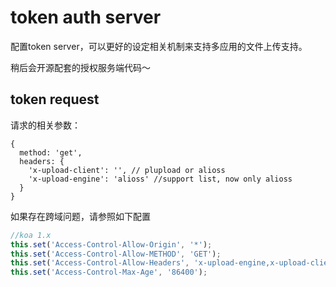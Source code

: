 # token auth server
配置token server，可以更好的设定相关机制来支持多应用的文件上传支持。

稍后会开源配套的授权服务端代码～

## token request
请求的相关参数：
```
{
  method: 'get',
  headers: {
    'x-upload-client': '', // plupload or alioss
    'x-upload-engine': 'alioss' //support list, now only alioss
  }
}
```

如果存在跨域问题，请参照如下配置
```js
//koa 1.x
this.set('Access-Control-Allow-Origin', '*');
this.set('Access-Control-Allow-METHOD', 'GET');
this.set('Access-Control-Allow-Headers', 'x-upload-engine,x-upload-client');
this.set('Access-Control-Max-Age', '86400');
```

